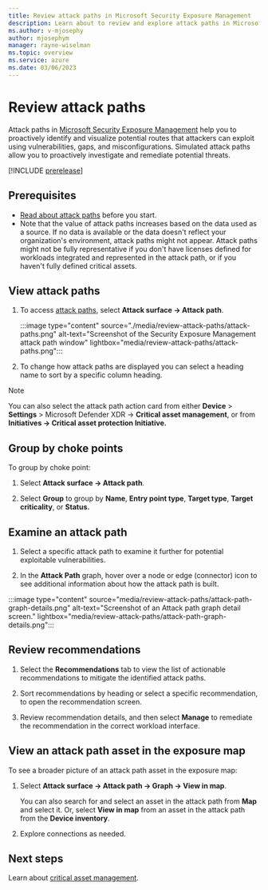```yaml
---
title: Review attack paths in Microsoft Security Exposure Management
description: Learn about to review and explore attack paths in Microsoft Security Exposure Management.
ms.author: v-mjosephy
author: mjosephym
manager: rayne-wiselman
ms.topic: overview
ms.service: azure
ms.date: 03/06/2023
---
```


# Review attack paths

Attack paths in [Microsoft Security Exposure Management](microsoft-security-exposure-management.md) help you to proactively identify and visualize potential routes that attackers can exploit using vulnerabilities, gaps, and misconfigurations. Simulated attack paths allow you to proactively investigate and remediate potential threats.

[!INCLUDE [prerelease](../includes/prerelease.md)]

## Prerequisites

- [Read about attack paths](work-attack-paths-overview.md) before you start.
- Note that the value of attack paths increases based on the data used as a source. If no data is available or the data doesn't reflect your organization's environment, attack paths might not appear. Attack paths might not be fully representative if you don't have licenses defined for workloads integrated and represented in the attack path, or if you haven't fully defined critical assets.


## View attack paths

1. To access [attack paths](https://security.microsoft.com/attack-paths), select  **Attack surface -> Attack path**.

    :::image type="content" source="./media/review-attack-paths/attack-paths.png" alt-text="Screenshot of the Security Exposure Management attack path window" lightbox="media/review-attack-paths/attack-paths.png":::

1. To change how attack paths are displayed you can select a heading name to sort by a specific column heading.

> [!NOTE]
> You can also select the attack path action card from either **Device** > **Settings** > Microsoft Defender XDR -> **Critical asset management**, or from **Initiatives -> Critical asset protection Initiative.**

## Group by choke points

To group by choke point:

1. Select **Attack surface -> Attack path**.

1. Select **Group** to group by **Name**, **Entry point type**, **Target type**, **Target criticality**, or **Status.**

## Examine an attack path

1. Select a specific attack path to examine it further for potential exploitable vulnerabilities.

1. In the **Attack Path** graph, hover over a node or edge (connector) icon to see additional information about how the attack path is built.

:::image type="content" source="media/review-attack-paths/attack-path-graph-details.png" alt-text="Screenshot of an Attack path graph detail screen." lightbox="media/review-attack-paths/attack-path-graph-details.png":::


## Review recommendations

1. Select the **Recommendations** tab to view the list of actionable recommendations to mitigate the identified attack paths.

1. Sort recommendations by heading or select a specific recommendation, to open the recommendation screen.

1. Review recommendation details, and then select **Manage** to remediate the recommendation in the correct workload interface.

## View an attack path asset in the exposure map

To see a broader picture of an attack path asset in the exposure map:

1. Select **Attack surface -> Attack path -> Graph -> View in map**. 

    You can also search for and select an asset in the attack path from **Map** and select it. Or, select **View in map** from an asset in the attack path from the **Device inventory**.

1. Explore connections as needed.

## Next steps

Learn about [critical asset management](critical-asset-management.md).
